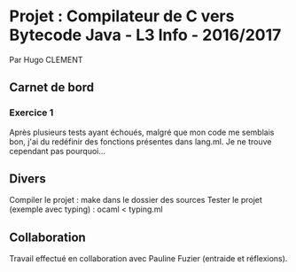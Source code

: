 # Projet : Compilateur de C vers Bytecode Java - L3 Info - 2016/2017
Par Hugo CLEMENT

## Carnet de bord
### Exercice 1
Après plusieurs tests ayant échoués, malgré que mon code me semblais bon, j'ai du redéfinir des fonctions présentes dans lang.ml.
Je ne trouve cependant pas pourquoi...

## Divers
Compiler le projet : make dans le dossier des sources
Tester le projet (exemple avec typing) : ocaml < typing.ml

## Collaboration
Travail effectué en collaboration avec Pauline Fuzier (entraide et réflexions).